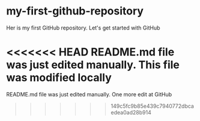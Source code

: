 # my-first-github-repository
Her is my first GitHub repository. Let's get started with GitHub

<<<<<<< HEAD
README.md file was just edited manually. This file was modified locally
=======
README.md file was just edited manually. One more edit at GitHub
>>>>>>> 149c5fc9b85e439c7940772dbcaedea0ad28b914
